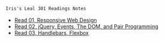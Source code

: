 ```markdown
Iris's Leal 301 Readings Notes
```

* [Read 01, Responsive Web Design](read01.md)
* [Read 02, jQuery, Events, The DOM, and Pair Programming](read02.md)
* [Read 03, Handlebars, Flexbox](read03.md)

